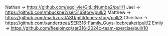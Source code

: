 Nathan -> https://github.com/egolivie/GitLitNumba2/pull/1
Jael -> https://github.com/mbuckne2/ser316Story/pull/2
Matthew -> https://github.com/markzuratASU/gititdones-story/pull/3
Christian -> https://github.com/xandertreat/SER316-Family_Guys-Icebreaker/pull/2
Emily -> 	https://github.com/fleeloinxg/ser316-2024c-team-exercise/pull/10
